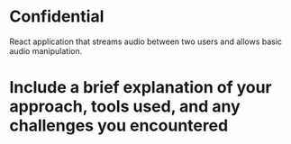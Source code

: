 # Confidential
React application that streams audio between two users and allows basic audio manipulation.

# Include a brief explanation of your approach, tools used, and any challenges you encountered
